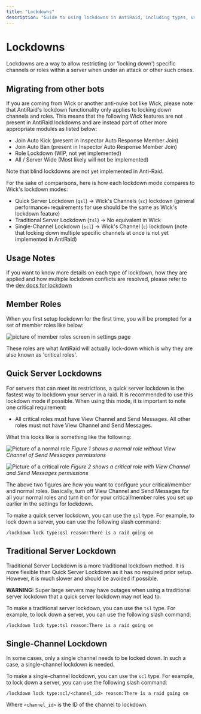```yaml
---
title: "Lockdowns"
description: "Guide to using lockdowns in AntiRaid, including types, usage, and migration from other bots."
---
```


# Lockdowns

Lockdowns are a way to allow restricting (or 'locking down') specific channels or roles within a server when under an attack or other such crises.

## Migrating from other bots

If you are coming from Wick or another anti-nuke bot like Wick, please note that AntiRaid's lockdown functionality only applies to locking down channels and roles. This means that the following Wick features are not present in AntiRaid lockdowns and are instead part of other more appropriate modules as listed below:

- Join Auto Kick (present in Inspector Auto Response Member Join)
- Join Auto Ban (present in Inspector Auto Response Member Join)
- Role Lockdown (WIP, not yet implemented)
- All / Server Wide (Most likely will not be implemented)

Note that blind lockdowns are not yet implemented in Anti-Raid.

For the sake of comparisons, here is how each lockdown mode compares to Wick's lockdown modes:

- Quick Server Lockdown (`qsl`) -> Wick's Channels (`sc`) lockdown (general performance+requirements for use should be the same as Wick's lockdown feature)
- Traditional Server Lockdown (`tsl`) -> No equivalent in Wick
- Single-Channel Lockdown (`scl`) -> Wick's Channel (`c`) lockdown (note that locking down multiple specific channels at once is not yet implemented in AntiRaid)

## Usage Notes

If you want to know more details on each type of lockdown, how they are applied and how multiple lockdown conflicts are resolved, please refer to the [dev docs for lockdown](../../dev/rust_bot_modules_lockdown/README.md)

## Member Roles

When you first setup lockdown for the first time, you will be prompted for a set of member roles like below:

![picture of member roles screen in settings page](/1-lockdowns-memberroles.png)

These roles are what AntiRaid will actually lock-down which is why they are also known as 'critical roles'.

## Quick Server Lockdowns

For servers that can meet its restrictions, a quick server lockdown is the fastest way to lockdown your server in a raid. It is recommended to use this lockdown mode if possible. When using this mode, it is important to note one critical requirement:

- All critical roles must have View Channel and Send Messages. All other roles must not have View Channel and Send Messages.

What this looks like is something like the following:

![Picture of a normal role](/1-lockdowns-criticalroles1.png)
_Figure 1 shows a normal role without View Channel of Send Messages permissions_

![Picture of a critical role](/1-lockdowns-criticalroles2.png)
_Figure 2 shows a critical role with View Channel and Send Messages permissions_

The above two figures are how you want to configure your critical/member and normal roles. Basically, turn off View Channel and Send Messages for all your normal roles and turn it on for your critical/member roles you set up earlier in the settings for lockdown.

To make a quick server lockdown, you can use the `qsl` type. For example, to lock down a server, you can use the following slash command:

```
/lockdown lock type:qsl reason:There is a raid going on
```

## Traditional Server Lockdown

Traditional Server Lockdown is a more traditional lockdown method. It is more flexible than Quick Server Lockdown as it has no required prior setup. However, it is much slower and should be avoided if possible.

**WARNING:** Super large servers may have outages when using a traditional server lockdown that a quick server lockdown may not lead to.

To make a traditional server lockdown, you can use the `tsl` type. For example, to lock down a server, you can use the following slash command:

```
/lockdown lock type:tsl reason:There is a raid going on
```

## Single-Channel Lockdown

In some cases, only a single channel needs to be locked down. In such a case, a single-channel lockdown is needed.

To make a single-channel lockdown, you can use the `scl` type. For example, to lock down a server, you can use the following slash command:

```
/lockdown lock type:scl/<channel_id> reason:There is a raid going on
```

Where `<channel_id>` is the ID of the channel to lockdown.
